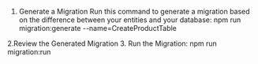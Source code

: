 1. Generate a Migration
Run this command to generate a migration based on the difference between your entities and your database:
 npm run migration:generate --name=CreateProductTable


2.Review the Generated Migration
3. Run the Migration: npm run migration:run
